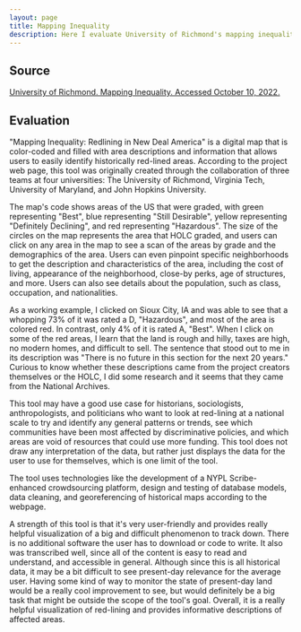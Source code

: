 ```yaml
---
layout: page
title: Mapping Inequality
description: Here I evaluate University of Richmond's mapping inequality tool.
---
```

## Source

[University of Richmond. Mapping Inequality. Accessed October 10, 2022.](https://dsl.richmond.edu/panorama/redlining/#loc=4/41.223/-104.228)

## Evaluation
"Mapping Inequality: Redlining in New Deal America" is a digital map that is color-coded and filled with area descriptions and information that allows users to easily identify historically 
red-lined areas. According to the project web page, this tool was originally created through the collaboration of three teams at four universities: The University of Richmond, Virginia Tech, 
University of Maryland, and John Hopkins University. 

The map's code shows areas of the US that were graded, with green representing "Best", blue representing "Still Desirable", yellow representing "Definitely Declining", and red representing 
"Hazardous". The size of the circles on the map represents the area that HOLC graded, and users can click on any area in the map to see a scan of the areas by grade and the demographics of the area. Users can even pinpoint specific neighborhoods to get the description and characteristics of the area, including the cost of living, appearance of the neighborhood, close-by perks, age of structures, and more. Users can also see details about the population, such as class, occupation, and nationalities. 

As a working example, I clicked on Sioux City, IA and was able to see that a whopping 73% of it was rated a D, "Hazardous", and most of the area is colored red. In contrast, only 4% of it is rated A, "Best". When I click on some of the red areas, I learn that the land is rough and hilly, taxes are high, no modern homes, and difficult to sell. The sentence that stood out to me in its description was "There is no future in this section for the next 20 years." Curious to know whether these descriptions came from the project creators themselves or the HOLC, I did some research and it seems that they came from the National Archives. 

This tool may have a good use case for historians, sociologists, anthropologists, and politicians who want to look at red-lining at a national scale to try and identify any general patterns or trends, see which communities have been most affected by discriminative policies, and which areas are void of resources that could use more funding. This tool does not draw any interpretation of the data, but rather just displays the data for the user to use for themselves, which is one limit of the tool. 

The tool uses technologies like the development of a NYPL Scribe-enhanced crowdsourcing platform, design and testing of database models, data cleaning, and georeferencing of historical maps according to the webpage.

A strength of this tool is that it's very user-friendly and provides really helpful visualization of a big and difficult phenomenon to track down. There is no additional software the user has to download or code to write. It also was transcribed well, since all of the content is easy to read and understand, and accessible in general. Although since this is all historical data, it may be a bit difficult to see present-day relevance for the average user. Having some kind of way to monitor the state of present-day land would be a really cool improvement to see, but would definitely be a big task that might be outside the scope of the tool's goal. Overall, it is a really helpful visualization of red-lining and provides informative descriptions of affected areas.
